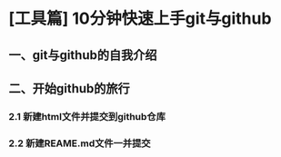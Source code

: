 # [工具篇] 10分钟快速上手git与github

## 一、git与github的自我介绍

## 二、开始github的旅行

### 2.1 新建html文件并提交到github仓库

### 2.2 新建REAME.md文件一并提交